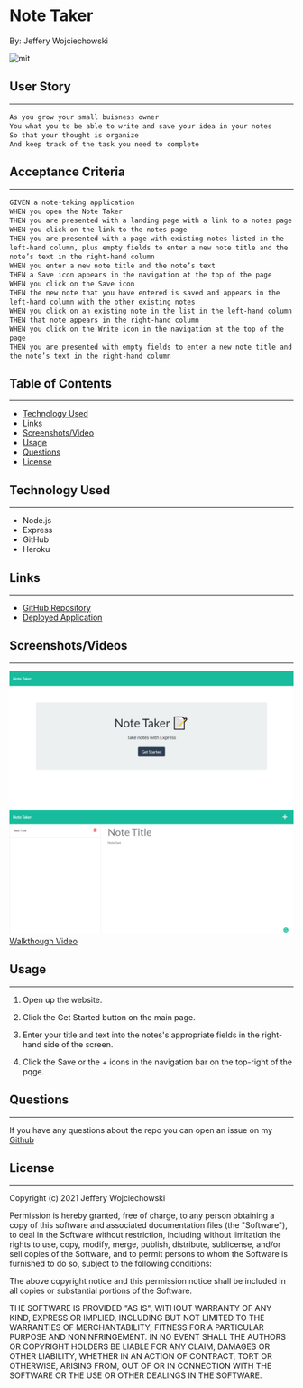 # Note Taker
By: Jeffery Wojciechowski

![mit](https://img.shields.io/badge/license-MIT-brightgreen)


## User Story
___
```
As you grow your small buisness owner
You what you to be able to write and save your idea in your notes
So that your thought is organize
And keep track of the task you need to complete
```


## Acceptance Criteria
___

```
GIVEN a note-taking application
WHEN you open the Note Taker
THEN you are presented with a landing page with a link to a notes page
WHEN you click on the link to the notes page
THEN you are presented with a page with existing notes listed in the left-hand column, plus empty fields to enter a new note title and the note’s text in the right-hand column
WHEN you enter a new note title and the note’s text
THEN a Save icon appears in the navigation at the top of the page
WHEN you click on the Save icon
THEN the new note that you have entered is saved and appears in the left-hand column with the other existing notes
WHEN you click on an existing note in the list in the left-hand column
THEN that note appears in the right-hand column
WHEN you click on the Write icon in the navigation at the top of the page
THEN you are presented with empty fields to enter a new note title and the note’s text in the right-hand column
```

## Table of Contents
---

* [Technology Used](#technology-used)
* [Links](#links)
* [Screenshots/Video](#Screenshots/Videos)
* [Usage](#usage)
* [Questions](#questions)
* [License](#License)

## Technology Used
___

* Node.js
* Express
* GitHub
* Heroku


## Links
___
- [GitHub Repository](https://github.com/tracye1083/Note-Taker)
- [Deployed Application](https://jeffery-note-maker.herokuapp.com/)


## Screenshots/Videos
___

![Landing Page](assets\screencapture-jeffery-note-maker-herokuapp-2021-10-15-01_32_10.png)
![Note Page](assets\screencapture-jeffery-note-maker-herokuapp-notes-2021-10-15-01_33_00.png)
[Walkthough Video](/Assets/AppScreenshot.png)


## Usage
___

1. Open up the website.

2. Click the Get Started button on the main page.

3. Enter your title and text into the notes's appropriate fields in the right-hand side of the screen.

4. Click the Save or the + icons in the navigation bar on the top-right of the pqge.





## Questions
___

If you have any questions about the repo you can open an issue on my [Github](https://github.com/Jefferywojo98)

## License
___

Copyright (c) 2021 Jeffery Wojciechowski

Permission is hereby granted, free of charge, to any person obtaining a copy
of this software and associated documentation files (the "Software"), to deal
in the Software without restriction, including without limitation the rights
to use, copy, modify, merge, publish, distribute, sublicense, and/or sell
copies of the Software, and to permit persons to whom the Software is
furnished to do so, subject to the following conditions:

The above copyright notice and this permission notice shall be included in all
copies or substantial portions of the Software.

THE SOFTWARE IS PROVIDED "AS IS", WITHOUT WARRANTY OF ANY KIND, EXPRESS OR
IMPLIED, INCLUDING BUT NOT LIMITED TO THE WARRANTIES OF MERCHANTABILITY,
FITNESS FOR A PARTICULAR PURPOSE AND NONINFRINGEMENT. IN NO EVENT SHALL THE
AUTHORS OR COPYRIGHT HOLDERS BE LIABLE FOR ANY CLAIM, DAMAGES OR OTHER
LIABILITY, WHETHER IN AN ACTION OF CONTRACT, TORT OR OTHERWISE, ARISING FROM,
OUT OF OR IN CONNECTION WITH THE SOFTWARE OR THE USE OR OTHER DEALINGS IN THE
SOFTWARE.
